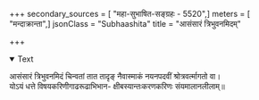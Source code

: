 +++
secondary_sources = [ "महा-सुभाषित-सङ्ग्रहः - 5520",]
meters = [ "मन्दाक्रान्ता",]
jsonClass = "Subhaashita"
title = "आसंसारं त्रिभुवनमिदम्"

+++

<details open><summary>Text</summary>

आसंसारं त्रिभुवनमिदं चिन्वतां तात तादृङ् नैवास्माकं नयनपदवीं श्रोत्रवर्त्मागतो वा।  
योऽयं धत्ते विषयकरिणीगाढरूढाभिभान- क्षीबस्यान्तःकरणकरिणः संयमालानलीलाम्॥
</details>
